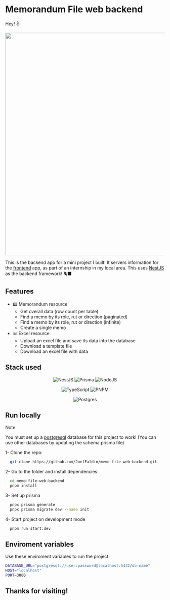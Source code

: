 # Memorandum File web backend

Hey! ✌️

<div align="center">

  <img src="https://www.patferraggi.dev/_next/image?url=%2Fassets%2Fblog%2F2021%2Fmar%2Fnestjs-esta-bueno%2Fcover.jpeg&w=1920&q=75" width="700" />

</div>

This is the backend app for a mini project I built! It servers information for the [frontend](https://github.com/JoelFaldin/memo-file-web-frontend) app, as part of an internship in my local area.
This uses [NestJS](https://nestjs.com) as the backend framework! 🐈‍⬛

## Features

- 📟 Memorandum resource
  - Get overall data (row count per table)
  - Find a memo by its role, rut or direction (paginated)
  - Find a memo by its role, rut or direction (infinite)
  - Create a single memo
- 📊 Excel resource
  - Upload an excel file and save its data into the database
  - Download a template file
  - Download an excel file with data

## Stack used

<div align="center">

  <div align="center">

  ![NestJS](https://img.shields.io/badge/nestjs-%23E0234E.svg?style=for-the-badge&logo=nestjs&logoColor=white)
  ![Prisma](https://img.shields.io/badge/Prisma-3982CE?style=for-the-badge&logo=Prisma&logoColor=white)
  ![NodeJS](https://img.shields.io/badge/node.js-6DA55F?style=for-the-badge&logo=node.js&logoColor=white)

  </div>

  <div align="center">

  ![TypeScript](https://img.shields.io/badge/typescript-%23007ACC.svg?style=for-the-badge&logo=typescript&logoColor=white)
  ![PNPM](https://img.shields.io/badge/pnpm-%234a4a4a.svg?style=for-the-badge&logo=pnpm&logoColor=f69220)

  </div>

  ![Postgres](https://img.shields.io/badge/postgres-%23316192.svg?style=for-the-badge&logo=postgresql&logoColor=white)

</div>

## Run locally

> [!NOTE]
> You must set up a [postgresql](https://www.postgresql.org) database for this project to work! (You can use other databases by updating the schema.prisma file)

1- Clone the repo:

```bash
  git clone https://github.com/JoelFaldin/memo-file-web-backend.git
```

2- Go to the folder and install dependencies:

```bash
  cd memo-file-web-backend
  pnpm install
```

3- Set up prisma

```bash
  pnpx prisma generate
  pnpx prisma migrate dev --name init
```

4- Start project on development mode

```bash
  pnpm run start:dev
```

## Enviroment variables

Use these enviroment variables to run the project:

```bash
DATABASE_URL="postgresql://user:password@localhost:5432/db-name"
HOST="localhost"
PORT=3000
```

## Thanks for visiting!

<div align="center">

  <src img="https://velog.velcdn.com/images/segyeom_dev/post/d1a84dae-36d6-48ec-9627-5cd6058f50db/image.png" width="700" />

</div>